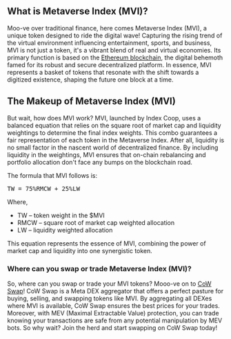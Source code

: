 <h2>What is Metaverse Index (MVI)?</h2>
<p>Moo-ve over traditional finance, here comes Metaverse Index (MVI), a unique token designed to ride the digital wave! Capturing the rising trend of the virtual environment influencing entertainment, sports, and business, MVI is not just a token, it's a vibrant blend of real and virtual economies. Its primary function is based on the <a href="https://en.wikipedia.org/wiki/Ethereum" rel="nofollow noreferrer noopener" target="_blank">Ethereum blockchain</a>, the  digital behemoth famed for its robust and secure decentralized platform. In essence, MVI represents a basket of tokens that resonate with the shift towards a digitized existence, shaping the future one block at a time.</p>

<h2>The Makeup of Metaverse Index (MVI)</h2>
<p>But wait, how does MVI work? MVI, launched by Index Coop, uses a balanced equation that relies on the square root of market cap and liquidity weightings to determine the final index weights. This combo guarantees a fair representation of each token in the Metaverse Index. After all, liquidity is no small factor in the nascent world of decentralized finance. By including liquidity in the weightings, MVI ensures that on-chain rebalancing and portfolio allocation don't face any bumps on the blockchain road.</p>

<p>The formula that MVI follows is:</p>
<pre>TW = 75%RMCW + 25%LW</pre>
<p>Where,</p>

<ul>
  <li>TW – token weight in the $MVI</li>
  <li>RMCW – square root of market cap weighted allocation</li>
  <li>LW – liquidity weighted allocation</li>
</ul>

<p>This equation represents the essence of MVI, combining the power of market cap and liquidity into one synergistic token.</p>

<h3>Where can you swap or trade Metaverse Index (MVI)?</h3>
<p>So, where can you swap or trade your MVI tokens? Mooo-ve on to <a href="https://swap.cow.fi/" rel="noopener" target="_blank">CoW Swap</a>! CoW Swap is a Meta DEX aggregator that offers a perfect pasture for buying, selling, and swapping tokens like MVI. By aggregating all DEXes where MVI is available, CoW Swap ensures the best prices for your trades. Moreover, with MEV (Maximal Extractable Value) protection, you can trade knowing your transactions are safe from any potential manipulation by MEV bots. So why wait? Join the herd and start swapping on CoW Swap today!</p>
